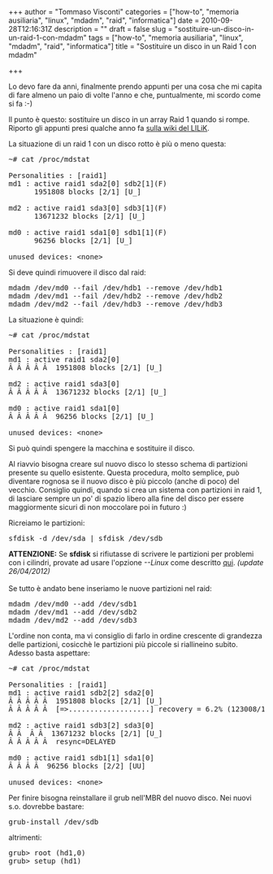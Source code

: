+++
author = "Tommaso Visconti"
categories = ["how-to", "memoria ausiliaria", "linux", "mdadm", "raid", "informatica"]
date = 2010-09-28T12:16:31Z
description = ""
draft = false
slug = "sostituire-un-disco-in-un-raid-1-con-mdadm"
tags = ["how-to", "memoria ausiliaria", "linux", "mdadm", "raid", "informatica"]
title = "Sostituire un disco in un Raid 1 con mdadm"

+++

Lo devo fare da anni, finalmente prendo appunti per una cosa che mi capita di fare almeno un paio di volte l'anno e che, puntualmente, mi scordo come si fa :-)

Il punto è questo: sostituire un disco in un array Raid 1 quando si rompe. Riporto gli appunti presi qualche anno fa <a href="http://lilik.it/wiki/doku.php?id=raidsoftware" target="_blank">sulla wiki del LILiK</a>.

La situazione di un raid 1 con un disco rotto è più o meno questa:
<pre>~# cat /proc/mdstat

Personalities : [raid1]
md1 : active raid1 sda2[0] sdb2[1](F)
      1951808 blocks [2/1] [U_]

md2 : active raid1 sda3[0] sdb3[1](F)
      13671232 blocks [2/1] [U_]

md0 : active raid1 sda1[0] sdb1[1](F)
      96256 blocks [2/1] [U_]

unused devices: &lt;none&gt;</pre>
Si deve quindi rimuovere il disco dal raid:
<pre>mdadm /dev/md0 --fail /dev/hdb1 --remove /dev/hdb1
mdadm /dev/md1 --fail /dev/hdb2 --remove /dev/hdb2
mdadm /dev/md2 --fail /dev/hdb3 --remove /dev/hdb3</pre>
La situazione è quindi:
<pre>~# cat /proc/mdstat

Personalities : [raid1]
md1 : active raid1 sda2[0]
Â Â Â Â Â  1951808 blocks [2/1] [U_]

md2 : active raid1 sda3[0]
Â Â Â Â Â  13671232 blocks [2/1] [U_]

md0 : active raid1 sda1[0]
Â Â Â Â Â  96256 blocks [2/1] [U_]

unused devices: &lt;none&gt;</pre>
Si può quindi spengere la macchina e sostituire il disco.

Al riavvio bisogna creare sul nuovo disco lo stesso schema di partizioni presente su quello esistente. Questa procedura, molto semplice, può diventare rognosa se il nuovo disco è più piccolo (anche di poco) del vecchio. Consiglio quindi, quando si crea un sistema con partizioni in raid 1, di lasciare sempre un po' di spazio libero alla fine del disco per essere maggiormente sicuri di non moccolare poi in futuro :)

Ricreiamo le partizioni:
<pre>sfdisk -d /dev/sda | sfdisk /dev/sdb</pre>

<strong>ATTENZIONE:</strong> Se <strong>sfdisk</strong> si rifiutasse di scrivere le partizioni per problemi con i cilindri, provate ad usare l'opzione <em>--Linux</em> come descritto <a href="/2012/04/26/sostituire-un-disco-in-un-raid-software/">qui</a>. <em>(update 26/04/2012)</em>
<br /><br />
Se tutto è andato bene inseriamo le nuove partizioni nel raid:
<pre>mdadm /dev/md0 --add /dev/sdb1
mdadm /dev/md1 --add /dev/sdb2
mdadm /dev/md2 --add /dev/sdb3</pre>
L'ordine non conta, ma vi consiglio di farlo in ordine crescente di grandezza delle partizioni, cosicchè le partizioni più piccole si riallineino subito.
Adesso basta aspettare:
<pre>~# cat /proc/mdstat

Personalities : [raid1]
md1 : active raid1 sdb2[2] sda2[0]
Â Â Â Â Â  1951808 blocks [2/1] [U_]
Â Â Â Â Â  [=&gt;...................] recovery = 6.2% (123008/1951808) finish=2.4min speed=12300K/sec

md2 : active raid1 sdb3[2] sda3[0]
Â Â  Â Â  13671232 blocks [2/1] [U_]
Â Â Â Â Â  resync=DELAYED

md0 : active raid1 sdb1[1] sda1[0]
Â Â Â Â  96256 blocks [2/2] [UU]

unused devices: &lt;none&gt;</pre>
Per finire bisogna reinstallare il grub nell'MBR del nuovo disco. Nei nuovi s.o. dovrebbe bastare:
<pre>grub-install /dev/sdb</pre>
altrimenti:
<pre>grub&gt; root (hd1,0)
grub&gt; setup (hd1)</pre>
